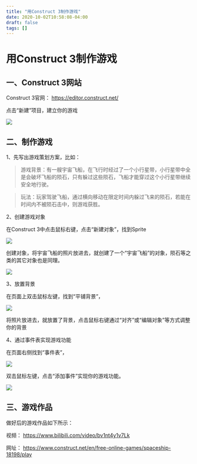 ```yaml
---
title: "用Construct 3制作游戏"
date: 2020-10-02T10:58:08-04:00
draft: false
tags: []
---
```


# 用Construct 3制作游戏

## 一、Construct 3网站

Construct 3官网：
https://editor.construct.net/

点击“新建”项目，建立你的游戏

![](http://stugeek.gitee.io/stu-geek/post/experiment2-assets/1.jpg)

## 二、制作游戏

1、先写出游戏策划方案，比如：

>游戏背景：有一艘宇宙飞船，在飞行时经过了一个小行星带，小行星带中全是会破坏飞船的陨石，只有躲过这些陨石，飞船才能穿过这个小行星带继续安全地行驶。

>玩法：玩家驾驶飞船，通过横向移动在限定时间内躲过飞来的陨石，若能在时间内不被陨石击中，则游戏获胜。

2、创建游戏对象

在Construct 3中点击鼠标右键，点击“新建对象”，找到Sprite

![](http://stugeek.gitee.io/stu-geek/post/experiment2-assets/2.jpg)

创建对象，将宇宙飞船的照片放进去，就创建了一个“宇宙飞船”的对象，陨石等之类的其它对象也是同理。

![](http://stugeek.gitee.io/stu-geek/post/experiment2-assets/3.jpg)

3、放置背景

在页面上双击鼠标左键，找到“平铺背景”，

![](http://stugeek.gitee.io/stu-geek/post/experiment2-assets/4.jpg)

将照片放进去，就放置了背景，点击鼠标右键通过“对齐”或“编辑对象”等方式调整你的背景

4、通过事件表实现游戏功能

在页面右侧找到“事件表”，

![](http://stugeek.gitee.io/stu-geek/post/experiment2-assets/5.jpg)

双击鼠标左键，点击“添加事件”实现你的游戏功能。

![](http://stugeek.gitee.io/stu-geek/post/experiment2-assets/6.jpg)

## 三、游戏作品

做好后的游戏作品如下所示：

视频：
https://www.bilibili.com/video/bv1nt4y1v7Lk

网址：
https://www.construct.net/en/free-online-games/spaceship-18198/play



